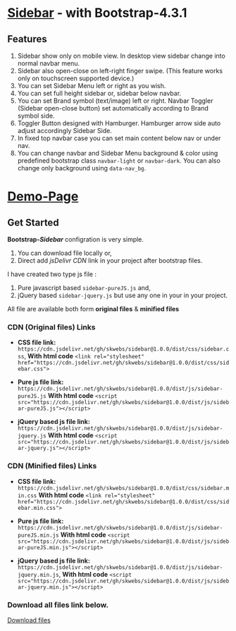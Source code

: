 # [Sidebar](https://skwebs.github.io/sidebar/) - with Bootstrap-4.3.1

## Features
1. Sidebar show only on mobile view. In desktop view sidebar change into normal navbar menu.
2. Sidebar also open-close on left-right finger swipe. (This feature works only on touchscreen supported device.)
3. You can set Sidebar Menu left or right as you wish.
4. You can set full height sidebar or, sidebar below navbar.
5. You can set Brand symbol (text/image) left or right. Navbar Toggler (Sidebar open-close button) set automatically according to Brand symbol side.
6. Toggler Button designed with Hamburger. Hamburger arrow side auto adjust accordingly Sidebar Side.
7. In fixed top navbar case you can set main content below nav or under nav.
8. You can change navbar and Sidebar Menu background & color using predefined bootstrap class `navbar-light` or `navbar-dark`. You can also change only background using `data-nav_bg`.


# [Demo-Page](https://skwebs.github.io/sidebar/)

## Get Started
**Bootstrap-_Sidebar_** configration is very simple.
1. You can download file locally or,
2. Direct add _jsDelivr CDN_ link in your project after bootstrap files.

I have created two type js file : 
1. Pure javascript based `sidebar-pureJS.js` and,
2. jQuery based `sidebar-jquery.js`
but use any one in your in your project.

All file are available both form **original files** & **minified files** 

### CDN (Original files) Links

- **CSS file link:** `https://cdn.jsdelivr.net/gh/skwebs/sidebar@1.0.0/dist/css/sidebar.css`,
**With html code** `<link rel="stylesheet" href="https://cdn.jsdelivr.net/gh/skwebs/sidebar@1.0.0/dist/css/sidebar.css">`

- **Pure js file link:** `https://cdn.jsdelivr.net/gh/skwebs/sidebar@1.0.0/dist/js/sidebar-pureJS.js`
**With html code** `<script src="https://cdn.jsdelivr.net/gh/skwebs/sidebar@1.0.0/dist/js/sidebar-pureJS.js"></script>`

- **jQuery based js file link:** `https://cdn.jsdelivr.net/gh/skwebs/sidebar@1.0.0/dist/js/sidebar-jquery.js`
**With html code** `<script src="https://cdn.jsdelivr.net/gh/skwebs/sidebar@1.0.0/dist/js/sidebar-jquery.js"></script>`

### CDN (Minified files) Links

- **CSS file link:** `https://cdn.jsdelivr.net/gh/skwebs/sidebar@1.0.0/dist/css/sidebar.min.css`
**With html code** `<link rel="stylesheet" href="https://cdn.jsdelivr.net/gh/skwebs/sidebar@1.0.0/dist/css/sidebar.min.css">`

- **Pure js file link:** `https://cdn.jsdelivr.net/gh/skwebs/sidebar@1.0.0/dist/js/sidebar-pureJS.min.js`
**With html code** `<script src="https://cdn.jsdelivr.net/gh/skwebs/sidebar@1.0.0/dist/js/sidebar-pureJS.min.js"></script>`

- **jQuery based js file link:** `https://cdn.jsdelivr.net/gh/skwebs/sidebar@1.0.0/dist/js/sidebar-jquery.min.js`,
**With html code** `<script src="https://cdn.jsdelivr.net/gh/skwebs/sidebar@1.0.0/dist/js/sidebar-jquery.min.js"></script>`

### Download all files link below.

[Download files](https://github.com/skwebs/sidebar/tree/1.0.0)




